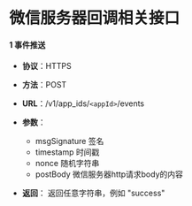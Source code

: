 # 微信服务器回调相关接口

#### 1 事件推送
* **协议**：HTTPS
* **方法**：POST
* **URL**：/v1/app_ids/`<appId>`/events
* **参数**：
    * msgSignature 签名
    * timestamp 时间戳
    * nonce 随机字符串
    * postBody 微信服务器http请求body的内容

* **返回**：
    返回任意字符串，例如 "success"
